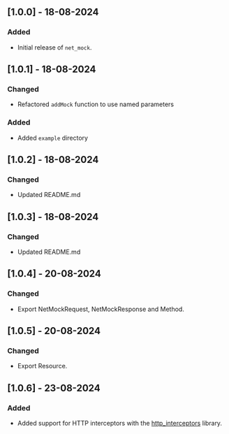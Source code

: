 ## [1.0.0] - 18-08-2024

### Added

- Initial release of `net_mock`.

## [1.0.1] - 18-08-2024

### Changed

- Refactored `addMock` function to use named parameters

### Added

- Added `example` directory

## [1.0.2] - 18-08-2024

### Changed

- Updated README.md

## [1.0.3] - 18-08-2024

### Changed

- Updated README.md

## [1.0.4] - 20-08-2024

### Changed

- Export NetMockRequest, NetMockResponse and Method.

## [1.0.5] - 20-08-2024

### Changed

- Export Resource.

## [1.0.6] - 23-08-2024

### Added

- Added support for HTTP interceptors with
  the [http_interceptors](https://pub.dev/packages/http_interceptor) library.